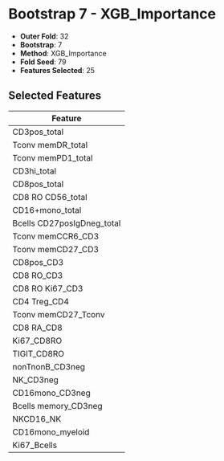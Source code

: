 # Bootstrap 7 - XGB_Importance

- **Outer Fold**: 32
- **Bootstrap**: 7
- **Method**: XGB_Importance
- **Fold Seed**: 79
- **Features Selected**: 25

## Selected Features

| Feature |
|---------|
| CD3pos_total |
| Tconv memDR_total |
| Tconv memPD1_total |
| CD3hi_total |
| CD8pos_total |
| CD8 RO CD56_total |
| CD16+mono_total |
| Bcells CD27posIgDneg_total |
| Tconv memCCR6_CD3 |
| Tconv memCD27_CD3 |
| CD8pos_CD3 |
| CD8 RO_CD3 |
| CD8  RO Ki67_CD3 |
| CD4 Treg_CD4 |
| Tconv memCD27_Tconv |
| CD8 RA_CD8 |
| Ki67_CD8RO |
| TIGIT_CD8RO |
| nonTnonB_CD3neg |
| NK_CD3neg |
| CD16mono_CD3neg |
| Bcells memory_CD3neg |
| NKCD16_NK |
| CD16mono_myeloid |
| Ki67_Bcells |

